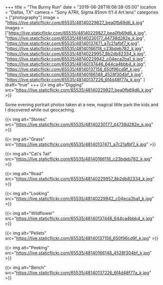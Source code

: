 +++
title = "The Bunny Run"
date = "2019-06-28T16:06:38-05:00"
location = "Dallas, TX"
camera = "Sony A7RII, Sigma 85mm f/1.4 Art lens"
categories = ["photography"]
image = "https://live.staticflickr.com/65535/48140229827_bea0fb69d6_k.jpg"
images = ["https://live.staticflickr.com/65535/48140229827_bea0fb69d6_k.jpg",
"https://live.staticflickr.com/65535/48140230177_44738d282e_k.jpg",
"https://live.staticflickr.com/65535/48140137471_a7c21afbf7_k.jpg",
"https://live.staticflickr.com/65535/48140166118_c23bdeb782_k.jpg",
"https://live.staticflickr.com/65535/48140229957_8b2db82334_k.jpg",
"https://live.staticflickr.com/65535/48140229942_c04eca2ba1_k.jpg",
"https://live.staticflickr.com/65535/48140137446_644ca4bbb4_k.jpg",
"https://live.staticflickr.com/65535/48140137156_650f96cd9f_k.jpg",
"https://live.staticflickr.com/65535/48140166148_4528f304bf_k.jpg",
"https://live.staticflickr.com/65535/48140137226_6f4d48f77a_k.jpg"
]
draft="true"
+++
{{< img alt="Digging" src="https://live.staticflickr.com/65535/48140229827_bea0fb69d6_k.jpg" >}}
<!--more-->
Some evening portrait photos taken at a new, magical little park the kids and I discovered while out geocaching.

{{< img alt="Stones" src="https://live.staticflickr.com/65535/48140230177_44738d282e_k.jpg" >}}

{{< img alt="Grass" src="https://live.staticflickr.com/65535/48140137471_a7c21afbf7_k.jpg" >}}

{{< img alt="Cat's Tail" src="https://live.staticflickr.com/65535/48140166118_c23bdeb782_k.jpg" >}}

{{< img alt="Road" src="https://live.staticflickr.com/65535/48140229957_8b2db82334_k.jpg" >}}

{{< img alt="Looking" src="https://live.staticflickr.com/65535/48140229942_c04eca2ba1_k.jpg" >}}

{{< img alt="Wildflower" src="https://live.staticflickr.com/65535/48140137446_644ca4bbb4_k.jpg" >}}

{{< img alt="Pellets" src="https://live.staticflickr.com/65535/48140137156_650f96cd9f_k.jpg" >}}

{{< img alt="Peeking" src="https://live.staticflickr.com/65535/48140166148_4528f304bf_k.jpg" >}}

{{< img alt="Bench" src="https://live.staticflickr.com/65535/48140137226_6f4d48f77a_k.jpg" >}}

